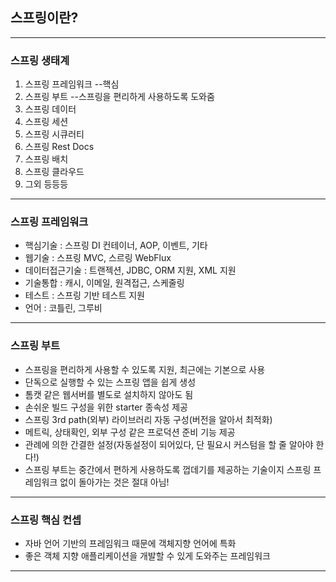 ## 스프링이란?
---
### 스프링 생태계
1. 스프링 프레임워크 --핵심
2. 스프링 부트 --스프링을 편리하게 사용하도록 도와줌
3. 스프링 데이터
4. 스프링 세션
5. 스프링 시큐러티
6. 스프링 Rest Docs
7. 스프링 배치
8. 스프링 클라우드
9. 그외 등등등

---
### 스프링 프레임워크
- 핵심기술 : 스프링 DI 컨테이너, AOP, 이벤트, 기타
- 웹기술 : 스프링 MVC, 스르링 WebFlux
- 데이터접근기술 : 트랜젝션, JDBC, ORM 지원, XML 지원
- 기술통합 : 캐시, 이메일, 원격접근, 스케줄링
- 테스트 : 스프링 기반 테스트 지원
- 언어 : 코틀린, 그루비
---
### 스프링 부트
- 스프링을 편리하게 사용할 수 있도록 지원, 최근에는 기본으로 사용
- 단독으로 실행할 수 있는 스프링 앱을 쉽게 생성
- 톰캣 같은 웹서버를 별도로 설치하지 않아도 됨
- 손쉬운 빌드 구성을 위한 starter 종속성 제공
- 스프링 3rd path(외부) 라이브러리 자동 구성(버전을 알아서 최적화)
- 메트릭, 상태확인, 외부 구성 같은 프로덕션 준비 기능 제공
- 관례에 의한 간결한 설정(자동설정이 되어있다, 단 필요시 커스텀을 할 줄 알아야 한다!)
- 스프링 부트는 중간에서 편하게 사용하도록 껍데기를 제공하는 기술이지 스프링 프레임워크 없이 돌아가는 것은 절대 아님!
---
### 스프링 핵심 컨셉
- 자바 언어 기반의 프레임워크 때문에 객체지향 언어에 특화
- 좋은 객체 지향 애플리케이션을 개발할 수 있게 도와주는 프레임워크
---
